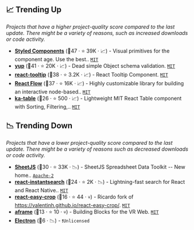 ## 📈 Trending Up

_Projects that have a higher project-quality score compared to the last update. There might be a variety of reasons, such as increased downloads or code activity._

- <b><a href="https://github.com/styled-components/styled-components">Styled Components</a></b> (🥇47 ·  ⭐ 39K · 📈) - Visual primitives for the component age. Use the best.. <code><a href="http://bit.ly/34MBwT8">MIT</a></code>
- <b><a href="https://github.com/jquense/yup">yup</a></b> (🥉41 ·  ⭐ 20K · 📈) - Dead simple Object schema validation. <code><a href="http://bit.ly/34MBwT8">MIT</a></code>
- <b><a href="https://github.com/ReactTooltip/react-tooltip">react-tooltip</a></b> (🥇38 ·  ⭐ 3.2K · 📈) - React Tooltip Component. <code><a href="http://bit.ly/34MBwT8">MIT</a></code>
- <b><a href="https://github.com/wbkd/react-flow">React Flow</a></b> (🥈37 ·  ⭐ 16K · 📈) - Highly customizable library for building an interactive node-based.. <code><a href="http://bit.ly/34MBwT8">MIT</a></code>
- <b><a href="https://github.com/komarovalexander/ka-table">ka-table</a></b> (🥉26 ·  ⭐ 500 · 📈) - Lightweight MIT React Table component with Sorting, Filtering,.. <code><a href="http://bit.ly/34MBwT8">MIT</a></code>

## 📉 Trending Down

_Projects that have a lower project-quality score compared to the last update. There might be a variety of reasons such as decreased downloads or code activity._

- <b><a href="https://github.com/SheetJS/sheetjs">SheetJS</a></b> (🥈30 ·  ⭐ 33K · 📉) - SheetJS Spreadsheet Data Toolkit -- New home.. <code><a href="http://bit.ly/3nYMfla">Apache-2</a></code>
- <b><a href="https://github.com/algolia/react-instantsearch">react-instantsearch</a></b> (🥉24 ·  ⭐ 2K · 📉) - Lightning-fast search for React and React Native.. <code><a href="http://bit.ly/34MBwT8">MIT</a></code>
- <b><a href="https://github.com/ricardo-ch/react-easy-crop">react-easy-crop</a></b> (🥉16 ·  ⭐ 44 · 💀) - Ricardo fork of https://valentinh.github.io/react-easy-crop/. <code><a href="http://bit.ly/34MBwT8">MIT</a></code>
- <b><a href="https://github.com/ngokevin/aframe">aframe</a></b> (🥉13 ·  ⭐ 10 · 💀) - Building Blocks for the VR Web. <code><a href="http://bit.ly/34MBwT8">MIT</a></code>
- <b><a href="{}">Electron</a></b> (🥉6 · 📉) -  <code>❗Unlicensed</code>

